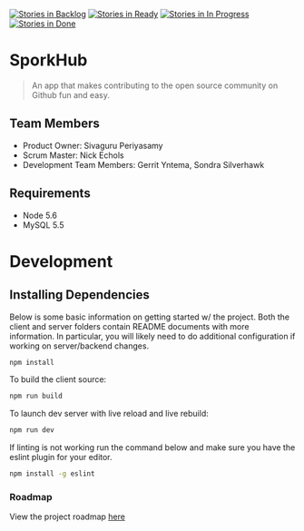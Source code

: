 [![Stories in Backlog](https://badge.waffle.io/acrobatic-spork/SporkHub.svg?label=backlog&title=Backlog)](http://waffle.io/acrobatic-spork/SporkHub)
[![Stories in Ready](https://badge.waffle.io/acrobatic-spork/SporkHub.svg?label=ready&title=Ready)](http://waffle.io/acrobatic-spork/SporkHub)
[![Stories in In Progress](https://badge.waffle.io/acrobatic-spork/SporkHub.svg?label=inprogress&title=InProgress)](http://waffle.io/acrobatic-spork/SporkHub)
[![Stories in Done](https://badge.waffle.io/acrobatic-spork/SporkHub.svg?label=done&title=Done)](http://waffle.io/acrobatic-spork/SporkHub)

# SporkHub

> An app that makes contributing to the open source community on Github fun and easy.  

## Team Members  

- Product Owner: Sivaguru Periyasamy
- Scrum Master: Nick Echols
- Development Team Members: Gerrit Yntema, Sondra Silverhawk
  

## Requirements  

- Node 5.6  
- MySQL 5.5  

# Development

## Installing Dependencies
Below is some basic information on getting started w/ the project.  Both the client and server folders
contain README documents with more information.  In particular, you will likely need to do additional configuration if
working on server/backend changes.

```sh
npm install
```

To build the client source:    

```sh
npm run build  
```

To launch dev server with live reload and live rebuild:  

```sh
npm run dev  
```

If linting is not working run the command below and make sure you have the eslint plugin for your editor.  

```sh
npm install -g eslint  
```

### Roadmap

View the project roadmap [here](https://github.com/DapperArgentina/DapperArgentina/issues)

